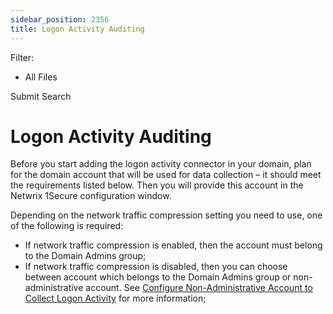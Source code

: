 ```yaml
---
sidebar_position: 2356
title: Logon Activity Auditing
---
```


Filter: 

* All Files

Submit Search

# Logon Activity Auditing

Before you start adding the logon activity connector in your domain, plan for the domain account that will be used for data collection – it should meet the requirements listed below. Then you will provide this account in the Netwrix 1Secure configuration window.

Depending on the network traffic compression setting you need to use, one of the following is required:

* If network traffic compression is enabled, then the account must belong to the Domain Admins group;
* If network traffic compression is disabled, then you can choose between account which belongs to the Domain Admins group or non-administrative account. See [Configure Non-Administrative Account to Collect Logon Activity](NonDomainAdmin "Configure Non-Administrative Account to Collect Logon Activity") for more information;
